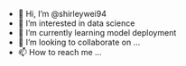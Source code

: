 - 👋 Hi, I’m @shirleywei94
- 👀 I’m interested in data science
- 🌱 I’m currently learning model deployment
- 💞️ I’m looking to collaborate on ...
- 📫 How to reach me ...

<!---
shirleywei94/shirleywei94 is a ✨ special ✨ repository because its `README.md` (this file) appears on your GitHub profile.
You can click the Preview link to take a look at your changes.
--->
